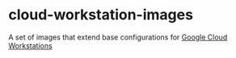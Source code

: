 # cloud-workstation-images

A set of images that extend base configurations for [Google Cloud Workstations](https://cloud.google.com/workstations/docs/preconfigured-base-images)
